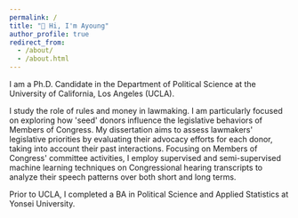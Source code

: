```yaml
---
permalink: /
title: "👋 Hi, I'm Ayoung"
author_profile: true
redirect_from: 
  - /about/
  - /about.html
---
```


I am a Ph.D. Candidate in the Department of Political Science at the University of California, Los Angeles (UCLA). 

I study the role of rules and money in lawmaking. I am particularly focused on exploring how 'seed' donors influence the legislative behaviors of Members of Congress. My dissertation aims to assess lawmakers' legislative priorities by evaluating their advocacy efforts for each donor, taking into account their past interactions. Focusing on Members of Congress' committee activities, I employ supervised and semi-supervised machine learning techniques on Congressional hearing transcripts to analyze their speech patterns over both short and long terms.

Prior to UCLA, I completed a BA in Political Science and Applied Statistics at Yonsei University. 
